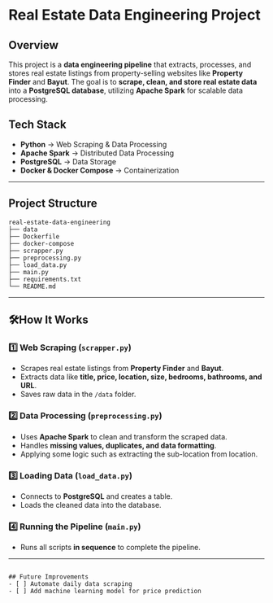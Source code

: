 # Real Estate Data Engineering Project

## Overview
This project is a **data engineering pipeline** that extracts, processes, and stores real estate listings from property-selling websites like **Property Finder** and **Bayut**. The goal is to **scrape, clean, and store real estate data** into a **PostgreSQL database**, utilizing **Apache Spark** for scalable data processing.

## Tech Stack
- **Python** → Web Scraping & Data Processing  
- **Apache Spark** → Distributed Data Processing  
- **PostgreSQL** → Data Storage  
- **Docker & Docker Compose** → Containerization  

---

## Project Structure
```
real-estate-data-engineering
├── data                 
├── Dockerfile             
├── docker-compose    
├── scrapper.py           
├── preprocessing.py        
├── load_data.py            
├── main.py                 
├── requirements.txt        
└── README.md                 
```

---

## 🛠How It Works

### **1️⃣ Web Scraping (`scrapper.py`)**  
- Scrapes real estate listings from **Property Finder** and **Bayut**.  
- Extracts data like **title, price, location, size, bedrooms, bathrooms, and URL**.  
- Saves raw data in the `/data` folder.  

### **2️⃣ Data Processing (`preprocessing.py`)**  
- Uses **Apache Spark** to clean and transform the scraped data.  
- Handles **missing values, duplicates, and data formatting**.
- Applying some logic such as extracting the sub-location from location. 

### **3️⃣ Loading Data (`load_data.py`)**  
- Connects to **PostgreSQL** and creates a table.  
- Loads the cleaned data into the database.  

### **4️⃣ Running the Pipeline (`main.py`)**  
- Runs all scripts **in sequence** to complete the pipeline.  

---

```

## Future Improvements
- [ ] Automate daily data scraping
- [ ] Add machine learning model for price prediction  

